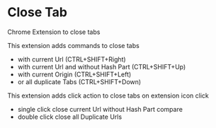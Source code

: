 # Close Tab

Chrome Extension to close tabs

This extension adds commands to close tabs
- with current Url (CTRL+SHIFT+Right)
- with current Url and without Hash Part (CTRL+SHIFT+Up)
- with current Origin (CTRL+SHIFT+Left)
- or all duplicate Tabs (CTRL+SHIFT+Down)

This extension adds click action to close tabs on extension icon click
- single click close current Url without Hash Part compare
- double click close all Duplicate Urls